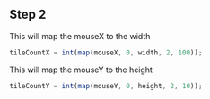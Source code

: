 ## Step 2

This will map the mouseX to the width

```js
tileCountX = int(map(mouseX, 0, width, 2, 100));
```

This will map the mouseY to the height

```js
tileCountY = int(map(mouseY, 0, height, 2, 10));
```
